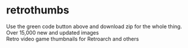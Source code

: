 # retrothumbs
Use the green code button above and download zip for the whole thing.<BR />
Over 15,000 new and updated images<BR />
Retro video game thumbnails for Retroarch and others

